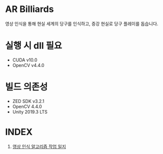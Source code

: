 # AR Billiards

영상 인식을 통해 현실 세계의 당구를 인식하고, 증강 현실로 당구 플레이를 돕습니다. 

# 실행 시 dll 필요

- CUDA v10.0
- OpenCV v4.4.0

# 빌드 의존성

- ZED SDK v3.2.1
- OpenCV 4.4.0
- Unity 2019.3 LTS

# INDEX

1. [영상 인식 알고리즘 작업 일지](/Docs/Report/RecognitionImplLog/__content.md)
